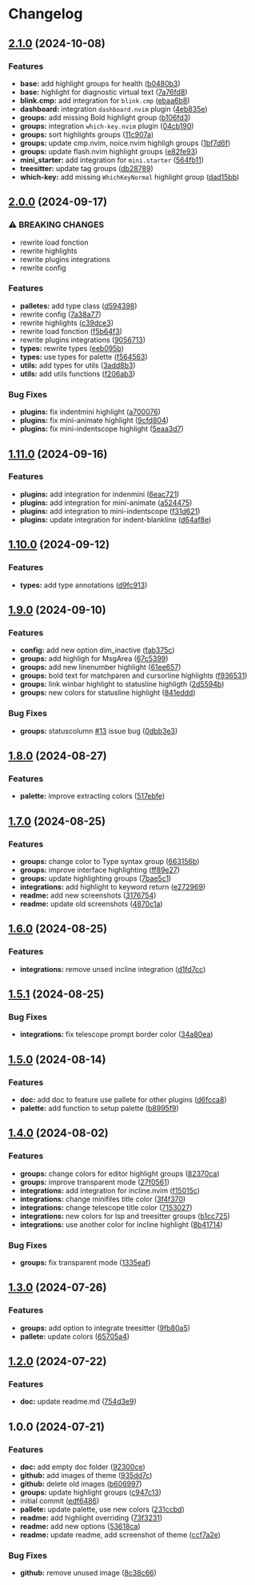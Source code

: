 # Changelog

## [2.1.0](https://github.com/killitar/obscure.nvim/compare/v2.0.0...v2.1.0) (2024-10-08)


### Features

* **base:** add highlight groups for health ([b0480b3](https://github.com/killitar/obscure.nvim/commit/b0480b3aac25d11b4176f5b67d64f0ea41c12972))
* **base:** highlight for diagnostic virtual text ([7a76fd8](https://github.com/killitar/obscure.nvim/commit/7a76fd810965c51a284cd34a4eb4c1ef98505a3b))
* **blink.cmp:** add integration for `blink.cmp` ([ebaa6b8](https://github.com/killitar/obscure.nvim/commit/ebaa6b86555f4e86bf436bec76727865bc7453fa))
* **dashboard:** integration `dashboard.nvim` plugin ([4eb835e](https://github.com/killitar/obscure.nvim/commit/4eb835e702e779c56c7a0361e47b9f919b7031fa))
* **groups:** add missing Bold highlight group ([b106fd3](https://github.com/killitar/obscure.nvim/commit/b106fd380715cdcacf4d666bdf6d8e22186a2d73))
* **groups:** integration `which-key.nvim` plugin ([04cb190](https://github.com/killitar/obscure.nvim/commit/04cb190a0a227554fb03c143523cc74d2585a63a))
* **groups:** sort highlights groups ([11c907a](https://github.com/killitar/obscure.nvim/commit/11c907ab78bf82089074b7e48023e5bd8187d8a7))
* **groups:** update cmp.nvim, noice.nvim highligh groups ([1bf7d6f](https://github.com/killitar/obscure.nvim/commit/1bf7d6f7fdf192b05cb09a465f2b8fdfcb30e621))
* **groups:** update flash.nvim highlight groups ([e82fe93](https://github.com/killitar/obscure.nvim/commit/e82fe9369ea4d26e0f34b2047fdec75eda989f69))
* **mini_starter:** add integration for `mini.starter` ([564fb11](https://github.com/killitar/obscure.nvim/commit/564fb11122175e2e2ad24543ba2cc3210822b4d5))
* **treesitter:** update tag groups ([db28789](https://github.com/killitar/obscure.nvim/commit/db2878962600987b1d1b09edc5a123a18960be93))
* **which-key:** add missing `WhichKeyNormal` highlight group ([dad15bb](https://github.com/killitar/obscure.nvim/commit/dad15bbc44fafc2bcb7239423f062d0d5833b548))

## [2.0.0](https://github.com/killitar/obscure.nvim/compare/v1.11.0...v2.0.0) (2024-09-17)


### ⚠ BREAKING CHANGES

* rewrite load fonction
* rewrite highlights
* rewrite plugins integrations
* rewrite config

### Features

* **palletes:** add type class ([d594398](https://github.com/killitar/obscure.nvim/commit/d59439815846364a675e005714420c4880388cd5))
* rewrite config ([7a38a77](https://github.com/killitar/obscure.nvim/commit/7a38a779c02a327fe55824e6bb8d26a518fc5bad))
* rewrite highlights ([c39dce3](https://github.com/killitar/obscure.nvim/commit/c39dce3fbf893cfbcb8b25bb9d48ddab19ec4807))
* rewrite load fonction ([f5b64f3](https://github.com/killitar/obscure.nvim/commit/f5b64f341547e624ba1a1d94e339448dbda55410))
* rewrite plugins integrations ([9056713](https://github.com/killitar/obscure.nvim/commit/90567130cf289a3ab4be069463ed9a3f9f0a0b51))
* **types:** rewrite types ([eeb095b](https://github.com/killitar/obscure.nvim/commit/eeb095bc6c47b352189f4688276b2baeac83e580))
* **types:** use types for palette ([f564563](https://github.com/killitar/obscure.nvim/commit/f564563e9a6f7954e2845cc74695b43ce4c6e641))
* **utils:** add types for utils ([3add8b3](https://github.com/killitar/obscure.nvim/commit/3add8b3058d28069ff6bb8d9ddcb9f53b66552ed))
* **utils:** add utils functions ([f206ab3](https://github.com/killitar/obscure.nvim/commit/f206ab30c76730da358566ed734e7f06e5dd9843))


### Bug Fixes

* **plugins:** fix indentmini highlight ([a700076](https://github.com/killitar/obscure.nvim/commit/a7000762bfcf70d3191b783f0d550c8322b545ea))
* **plugins:** fix mini-animate highlight ([9cfd804](https://github.com/killitar/obscure.nvim/commit/9cfd804c83661430b1c9eb74eb6893e4d78fba46))
* **plugins:** fix mini-indentscope highlight ([5eaa3d7](https://github.com/killitar/obscure.nvim/commit/5eaa3d72a5d515c91b05ded292629b1c771e6238))

## [1.11.0](https://github.com/killitar/obscure.nvim/compare/v1.10.0...v1.11.0) (2024-09-16)


### Features

* **plugins:** add integration for indenmini ([6eac721](https://github.com/killitar/obscure.nvim/commit/6eac721a3fd710ec83f3941b7b932b8a46ee57b8))
* **plugins:** add integration for mini-animate ([a524475](https://github.com/killitar/obscure.nvim/commit/a524475dc51f66e92182280f63862f4b4c8b51fa))
* **plugins:** add integration to mini-indentscope ([f31d621](https://github.com/killitar/obscure.nvim/commit/f31d621ed9e208fc4a0d0155197d2f9e907db4f5))
* **plugins:** update integration for indent-blankline ([d64af8e](https://github.com/killitar/obscure.nvim/commit/d64af8ec610e36359412d9acc203a447630001f5))

## [1.10.0](https://github.com/killitar/obscure.nvim/compare/v1.9.0...v1.10.0) (2024-09-12)


### Features

* **types:** add type annotations ([d9fc913](https://github.com/killitar/obscure.nvim/commit/d9fc913dab3e5d2188898e8a9fa00a8f26fa6c08))

## [1.9.0](https://github.com/killitar/obscure.nvim/compare/v1.8.0...v1.9.0) (2024-09-10)


### Features

* **config:** add new option dim_inactive ([fab375c](https://github.com/killitar/obscure.nvim/commit/fab375c1fcf5684fbdd300e8f113a4541b4b2702))
* **groups:** add highligh for MsgArea ([67c5399](https://github.com/killitar/obscure.nvim/commit/67c539988929743855f5a44f9f6d3a76f9990b1e))
* **groups:** add new linenumber highlight ([61ee657](https://github.com/killitar/obscure.nvim/commit/61ee657836bff8109fa195da6270e5dfda885a44))
* **groups:** bold text for matchparen and cursorline highlights ([f936531](https://github.com/killitar/obscure.nvim/commit/f936531392ee8e2e57ed45c739b3e4bf7c72c242))
* **groups:** link winbar highlight to statusline highligth ([2d5594b](https://github.com/killitar/obscure.nvim/commit/2d5594b4414950b6d8516cdd6126ab775ddbae93))
* **groups:** new colors for statusline highlight ([841eddd](https://github.com/killitar/obscure.nvim/commit/841edddd241b75e53a05c5f093e2e4996bda5464))


### Bug Fixes

* **groups:** statuscolumn [#13](https://github.com/killitar/obscure.nvim/issues/13) issue bug ([0dbb3e3](https://github.com/killitar/obscure.nvim/commit/0dbb3e3eb521b57e2ab589b18551831321f578ad))

## [1.8.0](https://github.com/killitar/obscure.nvim/compare/v1.7.0...v1.8.0) (2024-08-27)


### Features

* **palette:** improve extracting colors ([517ebfe](https://github.com/killitar/obscure.nvim/commit/517ebfe82e9cd2ed9e0db24b210e381fb01231f5))

## [1.7.0](https://github.com/killitar/obscure.nvim/compare/v1.6.0...v1.7.0) (2024-08-25)


### Features

* **groups:** change color to Type syntax group ([663156b](https://github.com/killitar/obscure.nvim/commit/663156bdbed60003e756fc189bcf854efaa23179))
* **groups:** improve interface highlighting ([ff89e27](https://github.com/killitar/obscure.nvim/commit/ff89e279d0219093b7255393cbdfc92ab4444e64))
* **groups:** update highlighting groups ([7bae5c1](https://github.com/killitar/obscure.nvim/commit/7bae5c1d60af3c521049c2ea6fa29ea4e5de0a9b))
* **integrations:** add highlight to keyword return ([e272969](https://github.com/killitar/obscure.nvim/commit/e2729699193a0b59a6473d0398f520313e351fcc))
* **readme:** add new screenshots ([3176754](https://github.com/killitar/obscure.nvim/commit/3176754f140123eed70b386fefe7347f995881a4))
* **readme:** update old screenshots ([4870c1a](https://github.com/killitar/obscure.nvim/commit/4870c1a7a16f2d13a8ecaeff643ce128ed6c5720))

## [1.6.0](https://github.com/killitar/obscure.nvim/compare/v1.5.1...v1.6.0) (2024-08-25)


### Features

* **integrations:** remove unsed incline integration ([d1fd7cc](https://github.com/killitar/obscure.nvim/commit/d1fd7cc198b4a18ae241c6f1589157607b846409))

## [1.5.1](https://github.com/killitar/obscure.nvim/compare/v1.5.0...v1.5.1) (2024-08-25)


### Bug Fixes

* **integrations:** fix telescope prompt border color ([34a80ea](https://github.com/killitar/obscure.nvim/commit/34a80ea4f6c1fac7790d1e79acc7b720293c021c))

## [1.5.0](https://github.com/killitar/obscure.nvim/compare/v1.4.0...v1.5.0) (2024-08-14)


### Features

* **doc:** add doc to feature use pallete for other plugins ([d6fcca8](https://github.com/killitar/obscure.nvim/commit/d6fcca8f255c1c6a238c99de282094d69bd7cb70))
* **palette:** add function to setup palette ([b8995f9](https://github.com/killitar/obscure.nvim/commit/b8995f9390d68fbd8c25cb20d99b4490130bed6f))

## [1.4.0](https://github.com/killitar/obscure.nvim/compare/v1.3.0...v1.4.0) (2024-08-02)


### Features

* **groups:** change colors for editor highlight groups ([82370ca](https://github.com/killitar/obscure.nvim/commit/82370ca06276e462733068490795e195f46d53e9))
* **groups:** improve transparent mode ([27f0561](https://github.com/killitar/obscure.nvim/commit/27f056181b52a4360aa05d3dc7c786907d1495ed))
* **integrations:** add integration for incline.nvim ([f15015c](https://github.com/killitar/obscure.nvim/commit/f15015c03e405de4c2bdfad2c8a23ef8972b380d))
* **integrations:** change minifiles title color ([3f4f370](https://github.com/killitar/obscure.nvim/commit/3f4f370706c79a42017d2b178a9dec18431217ab))
* **integrations:** change telescope title color ([7153027](https://github.com/killitar/obscure.nvim/commit/7153027ba8659b0aecbfde77f429f2455c430747))
* **integrations:** new colors for lsp and treesitter groups ([b1cc725](https://github.com/killitar/obscure.nvim/commit/b1cc7259f394b9224e8d62110c53fabc7419bd49))
* **integrations:** use another color for incline highlight ([8b41714](https://github.com/killitar/obscure.nvim/commit/8b41714d2ce6a27a284576f2971c9c356ac07078))


### Bug Fixes

* **groups:** fix transparent mode ([1335eaf](https://github.com/killitar/obscure.nvim/commit/1335eafccf850b657b1c375e64e0bc9700f5d020))

## [1.3.0](https://github.com/killitar/obscure.nvim/compare/v1.2.0...v1.3.0) (2024-07-26)


### Features

* **groups:** add option to integrate treesitter ([9fb80a5](https://github.com/killitar/obscure.nvim/commit/9fb80a57ae55e59057894d865a9923eaaee4220f))
* **pallete:** update colors ([65705a4](https://github.com/killitar/obscure.nvim/commit/65705a4f98f1efa7064e7f546f78cea9ac8ec804))

## [1.2.0](https://github.com/killitar/obscure.nvim/compare/v1.1.0...v1.2.0) (2024-07-22)


### Features

* **doc:** update readme.md ([754d3e9](https://github.com/killitar/obscure.nvim/commit/754d3e92005641df27a1921c762ffade2c113ce8))

## 1.0.0 (2024-07-21)


### Features

* **doc:** add empty doc folder ([92300ce](https://github.com/killitar/obscure.nvim/commit/92300cee231c3afbde0476b90f73faa9b8d68cff))
* **github:** add images of theme ([935dd7c](https://github.com/killitar/obscure.nvim/commit/935dd7c2f0858949d1a47c35754ceecf9479c779))
* **github:** delete old images ([b606997](https://github.com/killitar/obscure.nvim/commit/b606997af942de1d4ec8b8ecf28446ff76407164))
* **groups:** update highlight groups ([c947c13](https://github.com/killitar/obscure.nvim/commit/c947c1387be1c50dacfbb81849ad3996508f3d3e))
* initial commit ([edf6486](https://github.com/killitar/obscure.nvim/commit/edf648696b55787c1fdef584174f1519959564f5))
* **pallete:** update palette, use new colors ([231ccbd](https://github.com/killitar/obscure.nvim/commit/231ccbd8bc667ea97899bad355436a33131b86de))
* **readme:** add highlight overriding ([73f3231](https://github.com/killitar/obscure.nvim/commit/73f32319c528ef20f1796fea53effcb5e030061f))
* **readme:** add new options ([53618ca](https://github.com/killitar/obscure.nvim/commit/53618ca9fd5712bc6e2f42e9de0f35b27390233c))
* **readme:** update readme, add screenshot of theme ([ccf7a2e](https://github.com/killitar/obscure.nvim/commit/ccf7a2ee99208eca328d22f6badd217394cfdba6))


### Bug Fixes

* **github:** remove unused image ([8c38c66](https://github.com/killitar/obscure.nvim/commit/8c38c66a9fc12aa1699adfccc3e36d03be3b6683))

